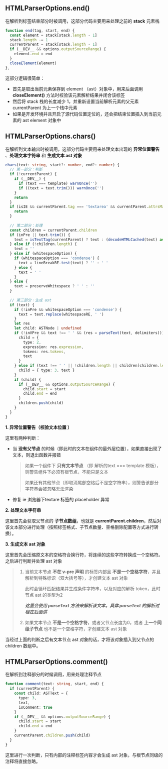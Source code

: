 ## HTMLParserOptions.end()

在解析到标签结束部分时被调用，这部分代码主要用来处理之前的 **stack** 元素栈

```typescript
function end(tag, start, end) {
  const element = stack[stack.length - 1]
  stack.length -= 1
  currentParent = stack[stack.length - 1]
  if (__DEV__ && options.outputSourceRange) {
    element.end = end
  }
  closeElement(element)
},
```

这部分逻辑很简单：

- 首先是取出当前元素保存到 element （ast）对象中，用来后面调用 **closeElement()** 方法时校验该元素解析结果并闭合该标签
- 然后将 stack 栈的长度减少 1，并重新设置当前解析元素的父元素 currentParent 为上一个栈中元素
- 如果是开发环境并且开启了源代码位置定位的，还会把结束位置插入到当前元素的 ast element 对象中

## HTMLParserOptions.chars()

在解析到文本输出时被调用，这部分代码主要用来处理文本出现的 **异常位置警告** 、**处理文本字符串** 和 **生成文本 ast 对象**

```typescript
chars(text: string, start?: number, end?: number) {
  // 第一部分：判断
  if (!currentParent) {
    if (__DEV__) {
      if (text === template) warnOnce('')
      if ((text = text.trim())) warnOnce('')
    }
    return
  }
  if (isIE && currentParent.tag === 'textarea' && currentParent.attrsMap.placeholder === text) {
    return
  }
  
  // 第二部分：处理
  const children = currentParent.children
  if (inPre || text.trim()) {
    text = isTextTag(currentParent) ? text : (decodeHTMLCached(text) as string)
  } else if (!children.length) {
    text = ''
  } else if (whitespaceOption) {
    if (whitespaceOption === 'condense') {
      text = lineBreakRE.test(text) ? '' : ' '
    } else {
      text = ' '
    }
  } else {
    text = preserveWhitespace ? ' ' : ''
  }
  
  // 第三部分：生成 ast
  if (text) {
    if (!inPre && whitespaceOption === 'condense') {
      text = text.replace(whitespaceRE, ' ')
    }
    let res
    let child: ASTNode | undefined
    if (!inVPre && text !== ' ' && (res = parseText(text, delimiters))) {
      child = {
        type: 2,
        expression: res.expression,
        tokens: res.tokens,
        text
      }
    } else if (text !== ' ' || !children.length || children[children.length - 1].text !== ' ') {
      child = { type: 3, text }
    }
    if (child) {
      if (__DEV__ && options.outputSourceRange) {
        child.start = start
        child.end = end
      }
      children.push(child)
    }
  }
}
```

**1. 异常位置警告（校验文本位置 ）**

这里有两种判断：

- 当 **没有父节点** 的时候（即此时的文本在组件的最外层位置），如果直接出现了文本，则退出函数并报错

  > 如果一个组件下 **只有文本节点** （即 解析的text === template 模板），则警告组件下必须有根节点，不能只是文本
  >
  > 如果还有其他节点（即取消尾部空格后不是空字符串），则警告该部分字符串会被忽略无法渲染

- 修复 ie 浏览器下textare 标签的 placeholder 异常

**2. 处理文本字符串**

这里首先会获取父节点的 **子节点数组**，也就是 **currentParent.children**，然后对该文本部分进行处理（按照标签格式、子节点数量、空格删除配置等方式进行转换）。

**3. 生成文本 ast 对象**

这里首先会压缩原文本的空格符合换行符，将连续的这些字符转换成一个空格符。之后进行判断并处理 ast 对象

> 1. 当前文本节点 **不在 v-pre 声明** 的标签内部且 **不是一个空格字符**，并且解析到特殊标识（双大括号等），才创建文本 ast 对象
>
>    此时会循环匹配结果并生成条件字符串，以及对应的解析 token，此时节点 ast 的类型为2
>
>    ***这里会使用 parseText 方法来解析该文本，具体 parseText 的解析过程在后面讲***
>
> 2. 如果文本节点 **不是一个空格字符**，或者父节点长度为0，或者 **上一个同级子节点** 也不是一个空格字符，才创建文本 ast 对象

当经过上面的判断之后有文本节点 ast 对象的话，才将该对象插入到父节点的 children 数组中。

## HTMLParserOptions.comment()

在解析到注释部分的时候调用，用来处理注释节点

```typescript
function comment(text: string, start, end) {
  if (currentParent) {
    const child: ASTText = {
      type: 3,
      text,
      isComment: true
    }
    if (__DEV__ && options.outputSourceRange) {
      child.start = start
      child.end = end
    }
    currentParent.children.push(child)
  }
}
```

这里进行一次判断，只有内部的注释标签内容才会生成 ast 对象，与根节点同级的注释将直接忽略。

